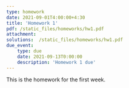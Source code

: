 ```yaml
---
type: homework
date: 2021-09-01T4:00:00+4:30
title: 'Homework 1'
pdf: /static_files/homeworks/hw1.pdf
attachment: 
solutions:  /static_files/homeworks/hw1.pdf
due_event: 
    type: due
    date: 2021-09-13T0:00:00
    description: 'Homework 1 due'
---
```

This is the homework for the first week.
